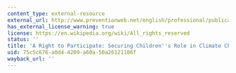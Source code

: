 ```yaml
---
content_type: external-resource
external_url: http://www.preventionweb.net/english/professional/publications/v.php?id=11619
has_external_license_warning: true
license: https://en.wikipedia.org/wiki/All_rights_reserved
status: ''
title: 'A Right to Participate: Securing Children''s Role in Climate Change Adaptation'
uid: 75c5c676-a0d4-4209-a60a-50a26121106f
wayback_url: ''
---
```

